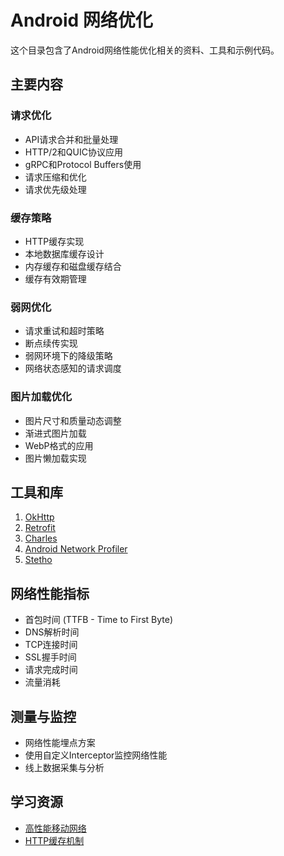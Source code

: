 # Android 网络优化

这个目录包含了Android网络性能优化相关的资料、工具和示例代码。

## 主要内容

### 请求优化

- API请求合并和批量处理
- HTTP/2和QUIC协议应用
- gRPC和Protocol Buffers使用
- 请求压缩和优化
- 请求优先级处理

### 缓存策略

- HTTP缓存实现
- 本地数据库缓存设计
- 内存缓存和磁盘缓存结合
- 缓存有效期管理

### 弱网优化

- 请求重试和超时策略
- 断点续传实现
- 弱网环境下的降级策略
- 网络状态感知的请求调度

### 图片加载优化

- 图片尺寸和质量动态调整
- 渐进式图片加载
- WebP格式的应用
- 图片懒加载实现

## 工具和库

1. [OkHttp](https://github.com/square/okhttp)
2. [Retrofit](https://github.com/square/retrofit)
3. [Charles](https://www.charlesproxy.com/)
4. [Android Network Profiler](https://developer.android.com/studio/profile/network-profiler)
5. [Stetho](https://github.com/facebook/stetho)

## 网络性能指标

- 首包时间 (TTFB - Time to First Byte)
- DNS解析时间
- TCP连接时间
- SSL握手时间
- 请求完成时间
- 流量消耗

## 测量与监控

- 网络性能埋点方案
- 使用自定义Interceptor监控网络性能
- 线上数据采集与分析

## 学习资源

- [高性能移动网络](https://developer.android.com/topic/performance/network-xfer)
- [HTTP缓存机制](https://developer.mozilla.org/en-US/docs/Web/HTTP/Caching)

